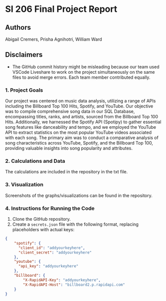 # SI 206 Final Project Report

## Authors
Abigail Cremers, Prisha Agnihotri, William Ward

## Disclaimers 
- The GitHub commit history might be misleading because our team used VSCode Liveshare to work on the project simultaneously on the same files to avoid merge errors. Each team member contributed equally.

### 1. Project Goals 
Our project was centered on music data analysis, utilizing a range of APIs including the Billboard Top 100 Hits, Spotify, and YouTube. Our objective was to compile comprehensive song data in our SQL Database, encompassing titles, ranks, and artists, sourced from the Billboard Top 100 Hits. Additionally, we harnessed the Spotify API (Spotipy) to gather essential song features like danceability and tempo, and we employed the YouTube API to extract statistics on the most popular YouTube videos associated with each song. The primary aim was to conduct a comparative analysis of song characteristics across YouTube, Spotify, and the Billboard Top 100, providing valuable insights into song popularity and attributes. 

### 2. Calculations and Data 
The calculations are included in the repository in the txt file.

### 3. Visualization 
Screenshots of the graphs/visualizations can be found in the repository.

### 4. Instructions for Running the Code 
1. Clone the GitHub repository.
2. Create a `secrets.json` file with the following format, replacing placeholders with actual keys:
```json
{
    "spotify": {
      "client_id": "addyourkeyhere",
      "client_secret": "addyourkeyhere"
    },
    "youtube": {
      "api_key": "addyourkeyhere"
    },
    "billboard": {
        "X-RapidAPI-Key": "addyourkeyhere",
        "X-RapidAPI-Host": "billboard2.p.rapidapi.com"
    }
}
